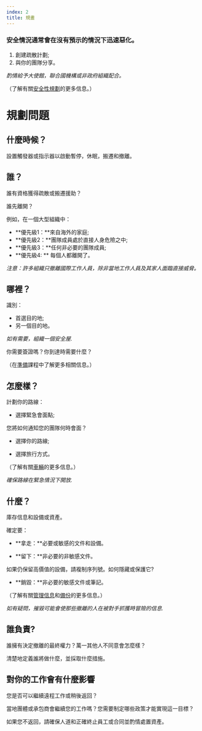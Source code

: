 ```yaml
---
index: 2
title: 規畫
---
```

### 安全情況通常會在沒有預示的情況下迅速惡化。

1.  創建疏散計劃;
2.  與你的團隊分享。

_酌情給予大使館，聯合國機構或非政府組織配合。_

（了解有關[安全性規劃](umbrella://assess-your-risk/security-planning)的更多信息。）

# 規劃問題

## 什麼時候？

設置觸發器或指示器以啟動暫停，休眠，搬遷和撤離。

## 誰？

誰有資格獲得疏散或搬遷援助？

誰先離開？

例如，在一個大型組織中：

*   **優先級1：**來自海外的家庭;
*   **優先級2：**團隊成員處於直接人身危險之中;
*   **優先級3：**任何非必要的團隊成員;
*   **優先級4: ** 每個人都離開了。

*注意：許多組織只撤離國際工作人員，除非當地工作人員及其家人面臨直接威脅。*

## 哪裡？

識別：

*   首選目的地;
*   另一個目的地。

_如有需要，組織一個安全屋._

你需要簽證嗎？你到達時需要什麼？

（在[準備](umbrella://travel/preparation)課程中了解更多相關信息。）

## 怎麼樣？

計劃你的路線：

*   選擇緊急會面點;

您將如何通知您的團隊何時會面？

*   選擇你的路線;

*   選擇旅行方式。

（了解有關[車輛](umbrella://travel/vehicles)的更多信息。）

_確保路線在緊急情況下開放._

## 什麼？

庫存信息和設備或資產。

確定要：

*   **拿走：**必要或敏感的文件和設備。

*   **留下：**非必要的非敏感文件。

如果仍保留高價值的設備，請複制序列號。如何隱藏或保護它?

*   **銷毀：**非必要的敏感文件或筆記。

（了解有關[管理信息](umbrella://information/managing-information)和[備份](umbrella://information/backing-up)的更多信息。）

_如有疑問，摧毀可能會使那些撤離的人在被對手抓獲時冒險的信息._

## 誰負責?

誰擁有決定撤離的最終權力？萬一其他人不同意會怎麼樣？

清楚地定義誰將做什麼，並採取什麼措施。

## 對你的工作會有什麼影響

您是否可以繼續遠程工作或稍後返回？

當地團體或承包商會繼續您的工作嗎？您需要制定哪些政策才能實現這一目標？

如果您不返回，請確保人道和正確終止員工或合同並酌情處置資產。